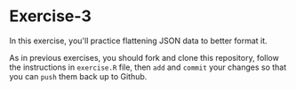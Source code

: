 # Exercise-3
In this exercise, you'll practice flattening JSON data to better format it.

As in previous exercises, you should fork and clone this repository, follow the instructions in `exercise.R` file, then `add` and `commit` your changes so that you can `push` them back up to Github.
